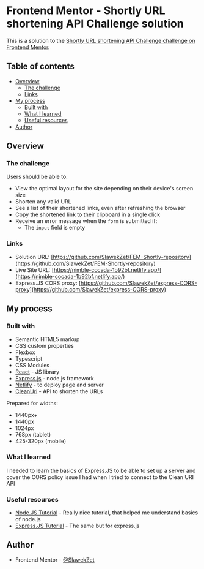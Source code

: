 # Frontend Mentor - Shortly URL shortening API Challenge solution

This is a solution to the [Shortly URL shortening API Challenge challenge on Frontend Mentor](https://www.frontendmentor.io/challenges/url-shortening-api-landing-page-2ce3ob-G).

## Table of contents

- [Overview](#overview)
  - [The challenge](#the-challenge)
  - [Links](#links)
- [My process](#my-process)
  - [Built with](#built-with)
  - [What I learned](#what-i-learned)
  - [Useful resources](#useful-resources)
- [Author](#author)

## Overview

### The challenge

Users should be able to:

- View the optimal layout for the site depending on their device's screen size
- Shorten any valid URL
- See a list of their shortened links, even after refreshing the browser
- Copy the shortened link to their clipboard in a single click
- Receive an error message when the `form` is submitted if:
  - The `input` field is empty

### Links

- Solution URL: [https://github.com/SlawekZet/FEM-Shortly-repository](https://github.com/SlawekZet/FEM-Shortly-repository)
- Live Site URL: [https://nimble-cocada-1b92bf.netlify.app/](https://nimble-cocada-1b92bf.netlify.app/)
- Express.JS CORS proxy: [https://github.com/SlawekZet/express-CORS-proxy](https://github.com/SlawekZet/express-CORS-proxy)

## My process

### Built with

- Semantic HTML5 markup
- CSS custom properties
- Flexbox
- Typescript
- CSS Modules
- [React](https://reactjs.org/) - JS library
- [Express.js](https://expressjs.com/) - node.js framework
- [Netlify](https://www.netlify.com/) - to deploy page and server
- [CleanUri](https://cleanuri.com/) - API to shorten the URLs

Prepared for widths:
- 1440px+
- 1440px
- 1024px
- 768px (tablet)
- 425-320px (mobile)

### What I learned

I needed to learn the basics of Express.JS to be able to set up a server and cover the CORS policy issue I had when I tried to connect to the Clean URI API

### Useful resources

- [Node.JS Tutorial](https://youtu.be/fBNz5xF-Kx4) - Really nice tutorial, that helped me understand basics of node.js
- [Express.JS Tutorial](https://youtu.be/L72fhGm1tfE) - The same but for express.js

## Author

- Frontend Mentor - [@SlawekZet](https://www.frontendmentor.io/profile/SlawekZet)
